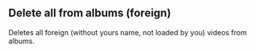 Delete all from albums (foreign)
------
Deletes all foreign (without yours name, not loaded by you) videos from albums.